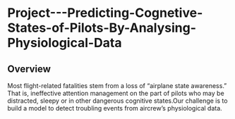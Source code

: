 # Project---Predicting-Cognetive-States-of-Pilots-By-Analysing-Physiological-Data
## Overview

Most flight-related fatalities stem from a loss of “airplane state awareness.” That is, ineffective attention management on the part of pilots who may be distracted, sleepy or in other dangerous cognitive states.Our challenge is to build a model to detect troubling events from aircrew’s physiological data.
